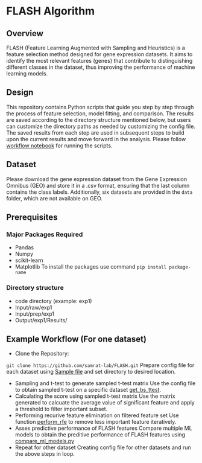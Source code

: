 # FLASH Algorithm

## Overview
FLASH (Feature Learning Augmented with Sampling and Heuristics) is a feature selection method designed for gene expression datasets. It aims to identify the most relevant features (genes) that contribute to distinguishing different classes in the dataset, thus improving the performance of machine learning models.

## Design
This repository contains Python scripts that guide you step by step through the process of feature selection, model fitting, and comparison. The results are saved according to the directory structure mentioned below, but users can customize the directory paths as needed by customizing the config file. The saved results from each step are used in subsequent steps to build upon the current results and move forward in the analysis. Please follow  [workflow notebook](workflow.ipynb) for running the scripts.

## Dataset
Please download the gene expression dataset from the Gene Expression Omnibus (GEO) and store it in a .csv format, ensuring that the last column contains the class labels. Additionally, six datasets are provided in the `data` folder, which are not available on GEO.

## Prerequisites
### Major Packages Required
* Pandas
* Numpy
* scikit-learn
* Matplotlib
  To install the packages use command ``` pip install package-name ```
### Directory structure
* code directory (example: exp1)
* Input/raw/exp1
* Input/prep/exp1
* Output/exp1/Results/


## Example Workflow (For one dataset)
* Clone the Repository:
  
```git clone https://github.com/samrat-lab/FLASH.git```
Prepare config file for each dataset using [Sample file](config_ALL2.json) and set directory to desired location.
* Sampling and t-test to generate sampled t-test matrix
  Use the config file to obtain sampled t-test on a specific dataset [get_bs_ttest](get_bs_ttest.py).
* Calculating the score using sampled t-test matrix
  Use the matrix generated to calcuate the average value of significant feature and apply a threshold to filter important subset.
* Performing recurive feature elimination on filtered feature set
  Use function [perform_rfe](perform_rfe.py) to remove less important feature iteratively.
* Asses predictive performance of FLASH features
  Compare multiple ML models to obtain the preditive performance of FLASH features using [compare_ml_models.py](compare_ml_models)
* Repeat for other dataset
  Creating config file for other datasets and run the above steps in loop.

